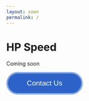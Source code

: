 ```yaml
---
layout: soon
permalink: /
---
```


# HP Speed

Coming soon
<html>
<head>
	<style>
		button {
			color: #ffffff;
			background-color: #2d63c8;
			font-size: 19px;
			border: 4px solid #89a9e4;
			border-radius: 32px;
			padding: 15px 50px;
			cursor: pointer;
		}
		button:hover {
			color: #2d63c8;
			background-color: #ffffff;
		}
	</style>
	<script>
		function openEmail() {
			window.location.href = "mailto:info@hpspeed.ca";
		}
	</script>
</head>
<body>
	<button type="button" name="Email" onclick="openEmail()">Contact Us</button>
</body>
</html>

